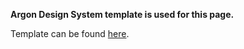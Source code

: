 **Argon Design System template is used for this page.**

Template can be found [here](https://www.creative-tim.com/product/argon-design-system).